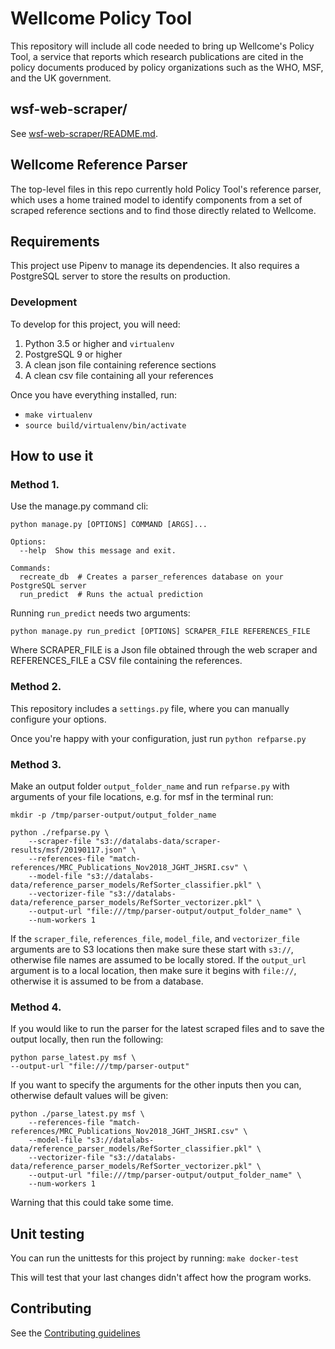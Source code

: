 # Wellcome Policy Tool

This repository will include all code needed to bring up Wellcome's
Policy Tool, a service that reports which research publications are
cited in the policy documents produced by policy organizations such as
the WHO, MSF, and the UK government.

## wsf-web-scraper/

See [wsf-web-scraper/README.md](wsf-web-scraper/README.md).

## Wellcome Reference Parser

The top-level files in this repo currently hold Policy Tool's reference
parser, which uses a home trained model to identify components from a
set of scraped reference sections and to find those directly related to
Wellcome.

## Requirements
This project use Pipenv to manage its dependencies.
It also requires a PostgreSQL server to store the results on production.

### Development
To develop for this project, you will need:
1. Python 3.5 or higher and `virtualenv`
2. PostgreSQL 9 or higher
3. A clean json file containing reference sections
4. A clean csv file containing all your references

Once you have everything installed, run:
  * `make virtualenv`
  * `source build/virtualenv/bin/activate`

## How to use it
### Method 1.
Use the manage.py command cli:

```
python manage.py [OPTIONS] COMMAND [ARGS]...

Options:
  --help  Show this message and exit.

Commands:
  recreate_db  # Creates a parser_references database on your PostgreSQL server
  run_predict  # Runs the actual prediction
```
Running `run_predict` needs two arguments:
```
python manage.py run_predict [OPTIONS] SCRAPER_FILE REFERENCES_FILE
```
 Where SCRAPER_FILE is a Json file obtained through the web scraper and REFERENCES_FILE a CSV file containing the references.


### Method 2.
This repository includes a `settings.py` file, where you can manually configure your options.

Once you're happy with your configuration, just run `python refparse.py`

### Method 3.

Make an output folder `output_folder_name` and run `refparse.py` with arguments of your file locations, e.g. for msf in the terminal run:

```
mkdir -p /tmp/parser-output/output_folder_name

python ./refparse.py \
    --scraper-file "s3://datalabs-data/scraper-results/msf/20190117.json" \
    --references-file "match-references/MRC_Publications_Nov2018_JGHT_JHSRI.csv" \
    --model-file "s3://datalabs-data/reference_parser_models/RefSorter_classifier.pkl" \
    --vectorizer-file "s3://datalabs-data/reference_parser_models/RefSorter_vectorizer.pkl" \
    --output-url "file:///tmp/parser-output/output_folder_name" \
    --num-workers 1
```

If the `scraper_file`, `references_file`, `model_file`, and `vectorizer_file` arguments are to S3 locations then make sure these start with `s3://`, otherwise file names are assumed to be locally stored. If the `output_url` argument is to a local location, then make sure it begins with `file://`, otherwise it is assumed to be from a database.

### Method 4.

If you would like to run the parser for the latest scraped files and to save the output locally, then run the following:
```
python parse_latest.py msf \
--output-url "file:///tmp/parser-output"
```

If you want to specify the arguments for the other inputs then you can, otherwise default values will be given:

```
python ./parse_latest.py msf \
    --references-file "match-references/MRC_Publications_Nov2018_JGHT_JHSRI.csv" \
    --model-file "s3://datalabs-data/reference_parser_models/RefSorter_classifier.pkl" \
    --vectorizer-file "s3://datalabs-data/reference_parser_models/RefSorter_vectorizer.pkl" \
    --output-url "file:///tmp/parser-output/output_folder_name" \
    --num-workers 1
```

Warning that this could take some time.

## Unit testing
You can run the unittests for this project by running:
`make docker-test`

This will test that your last changes didn't affect how the program works.

## Contributing
See the [Contributing guidelines](./CONTRIBUTING.md)

